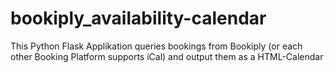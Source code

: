 # bookiply_availability-calendar
This Python Flask Applikation queries bookings from Bookiply (or each other Booking Platform supports iCal) and output them as a HTML-Calendar
